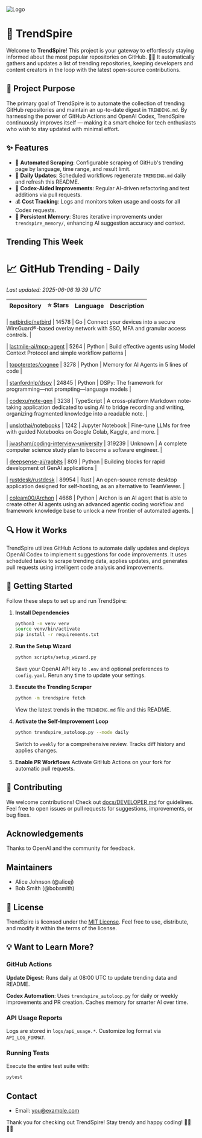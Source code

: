 ![Logo](assets/logo.png)

# 🚀 TrendSpire

Welcome to **TrendSpire**! This project is your gateway to effortlessly staying informed about the most popular repositories on GitHub. 🕵️‍♂️ It automatically gathers and updates a list of trending repositories, keeping developers and content creators in the loop with the latest open-source contributions.

## 📌 Project Purpose

The primary goal of TrendSpire is to automate the collection of trending GitHub repositories and maintain an up-to-date digest in `TRENDING.md`. By harnessing the power of GitHub Actions and OpenAI Codex, TrendSpire continuously improves itself — making it a smart choice for tech enthusiasts who wish to stay updated with minimal effort.

## ✨ Features

- 🔄 **Automated Scraping**: Configurable scraping of GitHub's trending page by language, time range, and result limit.
- 📅 **Daily Updates**: Scheduled workflows regenerate `TRENDING.md` daily and refresh this README.
- 🤖 **Codex-Aided Improvements**: Regular AI-driven refactoring and test additions via pull requests.
- 💰 **Cost Tracking**: Logs and monitors token usage and costs for all Codex requests.
- 🧠 **Persistent Memory**: Stores iterative improvements under `trendspire_memory/`, enhancing AI suggestion accuracy and context.

## Trending This Week
<!-- TRENDING_START -->
# 📈 GitHub Trending - Daily

_Last updated: 2025-06-06 19:39 UTC_

| Repository | ⭐ Stars | Language | Description |
|------------|--------:|----------|-------------|

| [netbirdio/netbird](https://github.com/netbirdio/netbird) | 14578 | Go | Connect your devices into a secure WireGuard®-based overlay network with SSO, MFA and granular access controls. |

| [lastmile-ai/mcp-agent](https://github.com/lastmile-ai/mcp-agent) | 5264 | Python | Build effective agents using Model Context Protocol and simple workflow patterns |

| [topoteretes/cognee](https://github.com/topoteretes/cognee) | 3278 | Python | Memory for AI Agents in 5 lines of code |

| [stanfordnlp/dspy](https://github.com/stanfordnlp/dspy) | 24845 | Python | DSPy: The framework for programming—not prompting—language models |

| [codexu/note-gen](https://github.com/codexu/note-gen) | 3238 | TypeScript | A cross-platform Markdown note-taking application dedicated to using AI to bridge recording and writing, organizing fragmented knowledge into a readable note. |

| [unslothai/notebooks](https://github.com/unslothai/notebooks) | 1242 | Jupyter Notebook | Fine-tune LLMs for free with guided Notebooks on Google Colab, Kaggle, and more. |

| [jwasham/coding-interview-university](https://github.com/jwasham/coding-interview-university) | 319239 | Unknown | A complete computer science study plan to become a software engineer. |

| [deepsense-ai/ragbits](https://github.com/deepsense-ai/ragbits) | 809 | Python | Building blocks for rapid development of GenAI applications |

| [rustdesk/rustdesk](https://github.com/rustdesk/rustdesk) | 89954 | Rust | An open-source remote desktop application designed for self-hosting, as an alternative to TeamViewer. |

| [coleam00/Archon](https://github.com/coleam00/Archon) | 4668 | Python | Archon is an AI agent that is able to create other AI agents using an advanced agentic coding workflow and framework knowledge base to unlock a new frontier of automated agents. |
<!-- TRENDING_END -->

## 🔍 How it Works

TrendSpire utilizes GitHub Actions to automate daily updates and deploys OpenAI Codex to implement suggestions for code improvements. It uses scheduled tasks to scrape trending data, applies updates, and generates pull requests using intelligent code analysis and improvements.

## 🚀 Getting Started

Follow these steps to set up and run TrendSpire:

1. **Install Dependencies**
   ```bash
   python3 -m venv venv
   source venv/bin/activate
   pip install -r requirements.txt
   ```

2. **Run the Setup Wizard**
   ```bash
   python scripts/setup_wizard.py
   ```
   Save your OpenAI API key to `.env` and optional preferences to `config.yaml`. Rerun any time to update your settings.

3. **Execute the Trending Scraper**
   ```bash
   python -m trendspire fetch
   ```
   View the latest trends in the `TRENDING.md` file and this README.

4. **Activate the Self-Improvement Loop**
   ```bash
   python trendspire_autoloop.py --mode daily
   ```
   Switch to `weekly` for a comprehensive review. Tracks diff history and applies changes.

5. **Enable PR Workflows**
   Activate GitHub Actions on your fork for automatic pull requests.

## 🤝 Contributing

We welcome contributions! Check out [docs/DEVELOPER.md](docs/DEVELOPER.md) for guidelines. Feel free to open issues or pull requests for suggestions, improvements, or bug fixes.

## Acknowledgements
Thanks to OpenAI and the community for feedback.

## Maintainers
- Alice Johnson (@alicej)
- Bob Smith (@bobsmith)

## 📜 License

TrendSpire is licensed under the [MIT License](LICENSE). Feel free to use, distribute, and modify it within the terms of the license.

## 💡 Want to Learn More?

### GitHub Actions

**Update Digest**: Runs daily at 08:00 UTC to update trending data and README.

**Codex Automation**: Uses `trendspire_autoloop.py` for daily or weekly improvements and PR creation. Caches memory for smarter AI over time.

### API Usage Reports

Logs are stored in `logs/api_usage.*`. Customize log format via `API_LOG_FORMAT`.

### Running Tests

Execute the entire test suite with:

```bash
pytest
```

## Contact
- Email: you@example.com

Thank you for checking out TrendSpire! Stay trendy and happy coding! 👩‍💻👨‍💻

